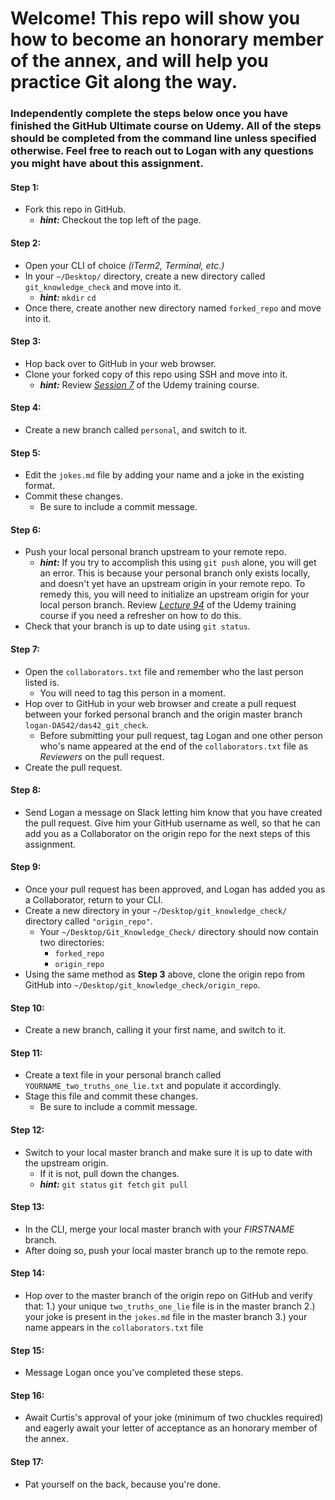 # Welcome! This repo will show you how to become an honorary member of the annex, and will help you practice Git along the way.
### Independently complete the steps below once you have finished the GitHub Ultimate course on Udemy. All of the steps should be completed from the command line unless specified otherwise. Feel free to reach out to Logan with any questions you might have about this assignment.

#### Step 1:
  * Fork this repo in GitHub.
    * _***hint:***_ Checkout the top left of the page.

#### Step 2:
  * Open your CLI of choice _(iTerm2, Terminal, etc.)_
  * In your `~/Desktop/` directory, create a new directory called `git_knowledge_check` and move into it.
      * _**hint:**_ `mkdir` `cd`
  * Once there, create another new directory named `forked_repo` and move into it.
      
#### Step 3:
  * Hop back over to GitHub in your web browser.
  * Clone your forked copy of this repo using SSH and move into it.
    * _**hint:**_ Review _[Session 7](https://das42.udemy.com/github-ultimate/learn/lecture/4731854#content)_ of the Udemy training course.

#### Step 4:
  * Create a new branch called `personal`, and switch to it.
  
#### Step 5:
  * Edit the `jokes.md` file by adding your name and a joke in the existing format.
  * Commit these changes.
    * Be sure to include a commit message.

#### Step 6:
  * Push your local personal branch upstream to your remote repo.
    * _**hint:**_ If you try to accomplish this using `git push` alone, you will get an error. This is because your personal branch only exists locally, and doesn't yet have an upstream origin in your remote repo. To remedy this, you will need to initialize an upstream origin for your local person branch. Review _[Lecture 94](https://das42.udemy.com/github-ultimate/learn/lecture/4732118#overview)_ of the Udemy training course if you need a refresher on how to do this.
  * Check that your branch is up to date using `git status`.

#### Step 7:
  * Open the `collaborators.txt` file and remember who the last person listed is.
    * You will need to tag this person in a moment.
  * Hop over to GitHub in your web browser and create a pull request between your forked personal branch and the origin master branch `logan-DAS42/das42_git_check`.
    * Before submitting your pull request, tag Logan and one other person who's name appeared at the end of the `collaborators.txt` file as *Reviewers* on the pull request.
  * Create the pull request.
  
#### Step 8:
  * Send Logan a message on Slack letting him know that you have created the pull request. Give him your GitHub username as well, so that he can add you as a Collaborator on the origin repo for the next steps of this assignment.

#### Step 9:
  * Once your pull request has been approved, and Logan has added you as a Collaborator, return to your CLI.
  * Create a new directory in your `~/Desktop/git_knowledge_check/` directory called `"origin_repo"`.
    * Your `~/Desktop/Git_Knowledge_Check/` directory should now contain two directories:
      * `forked_repo`
      * `origin_repo`
  * Using the same method as **Step 3** above, clone the origin repo from GitHub into `~/Desktop/git_knowledge_check/origin_repo`.

#### Step 10:
  * Create a new branch, calling it your first name, and switch to it.
  
#### Step 11:  
  * Create a text file in your personal branch called `YOURNAME_two_truths_one_lie.txt` and populate it accordingly.
  * Stage this file and commit these changes.
    * Be sure to include a commit message.

#### Step 12:
  * Switch to your local master branch and make sure it is up to date with the upstream origin.
    * If it is not, pull down the changes.
    * _**hint:**_ `git status` `git fetch` `git pull`
    
#### Step 13:
  * In the CLI, merge your local master branch with your _FIRSTNAME_ branch.
  * After doing so, push your local master branch up to the remote repo.
  
#### Step 14:
  * Hop over to the master branch of the origin repo on GitHub and verify that:
    1.) your unique `two_truths_one_lie` file is in the master branch
    2.) your joke is present in the `jokes.md` file in the master branch
    3.) your name appears in the `collaborators.txt` file

#### Step 15:
  * Message Logan once you've completed these steps.

#### Step 16:
  * Await Curtis's approval of your joke (minimum of two chuckles required) and eagerly await your letter of acceptance as an honorary member of the annex. 

#### Step 17:
  * Pat yourself on the back, because you're done.
